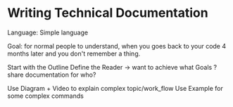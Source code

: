# Writing Technical Documentation


Language: Simple language


Goal: for normal people to understand, when you goes back to your code 4 months later and you don't remember a thing.

Start with the Outline
Define the Reader -> want to achieve what Goals ?
	share documentation for who?

Use Diagram + Video to explain complex topic/work_flow
Use Example for some complex commands


